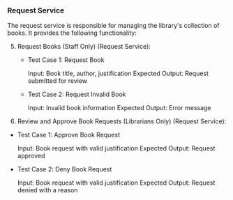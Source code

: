 ### Request Service

The request service is responsible for managing the library's collection of books. It provides the following functionality:

5. Request Books (Staff Only) (Request Service):

   - Test Case 1: Request Book

      Input: Book title, author, justification
      Expected Output: Request submitted for review

   - Test Case 2: Request Invalid Book

      Input: Invalid book information
      Expected Output: Error message

11. Review and Approve Book Requests (Librarians Only) (Request Service):

   - Test Case 1: Approve Book Request

      Input: Book request with valid justification
      Expected Output: Request approved

   - Test Case 2: Deny Book Request

      Input: Book request with valid justification
      Expected Output: Request denied with a reason
